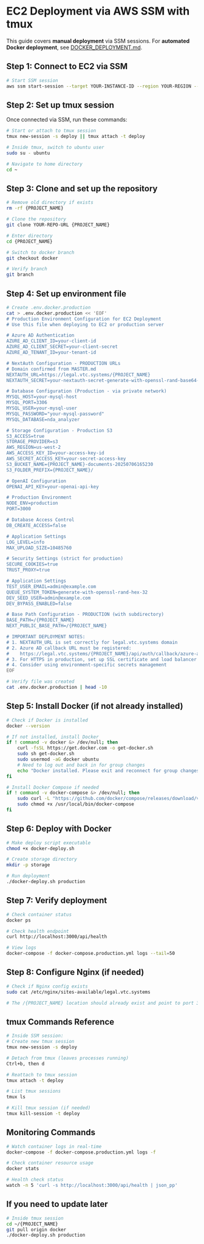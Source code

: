 # EC2 Deployment via AWS SSM with tmux

This guide covers **manual deployment** via SSM sessions. For **automated Docker deployment**, see [DOCKER_DEPLOYMENT.md](../DOCKER_DEPLOYMENT.md).

## Step 1: Connect to EC2 via SSM

```bash
# Start SSM session
aws ssm start-session --target YOUR-INSTANCE-ID --region YOUR-REGION --profile YOUR-PROFILE
```

## Step 2: Set up tmux session

Once connected via SSM, run these commands:

```bash
# Start or attach to tmux session
tmux new-session -s deploy || tmux attach -t deploy

# Inside tmux, switch to ubuntu user
sudo su - ubuntu

# Navigate to home directory
cd ~
```

## Step 3: Clone and set up the repository

```bash
# Remove old directory if exists
rm -rf {PROJECT_NAME}

# Clone the repository
git clone YOUR-REPO-URL {PROJECT_NAME}

# Enter directory
cd {PROJECT_NAME}

# Switch to docker branch
git checkout docker

# Verify branch
git branch
```

## Step 4: Set up environment file

```bash
# Create .env.docker.production
cat > .env.docker.production << 'EOF'
# Production Environment Configuration for EC2 Deployment
# Use this file when deploying to EC2 or production server

# Azure AD Authentication
AZURE_AD_CLIENT_ID=your-client-id
AZURE_AD_CLIENT_SECRET=your-client-secret
AZURE_AD_TENANT_ID=your-tenant-id

# NextAuth Configuration - PRODUCTION URLs
# Domain confirmed from MASTER.md
NEXTAUTH_URL=https://legal.vtc.systems/{PROJECT_NAME}
NEXTAUTH_SECRET=your-nextauth-secret-generate-with-openssl-rand-base64-32

# Database Configuration (Production - via private network)
MYSQL_HOST=your-mysql-host
MYSQL_PORT=3306
MYSQL_USER=your-mysql-user
MYSQL_PASSWORD="your-mysql-password"
MYSQL_DATABASE=nda_analyzer

# Storage Configuration - Production S3
S3_ACCESS=true
STORAGE_PROVIDER=s3
AWS_REGION=us-west-2
AWS_ACCESS_KEY_ID=your-access-key-id
AWS_SECRET_ACCESS_KEY=your-secret-access-key
S3_BUCKET_NAME={PROJECT_NAME}-documents-20250706165230
S3_FOLDER_PREFIX={PROJECT_NAME}/

# OpenAI Configuration
OPENAI_API_KEY=your-openai-api-key

# Production Environment
NODE_ENV=production
PORT=3000

# Database Access Control
DB_CREATE_ACCESS=false

# Application Settings
LOG_LEVEL=info
MAX_UPLOAD_SIZE=10485760

# Security Settings (strict for production)
SECURE_COOKIES=true
TRUST_PROXY=true

# Application Settings
TEST_USER_EMAIL=admin@example.com
QUEUE_SYSTEM_TOKEN=generate-with-openssl-rand-hex-32
DEV_SEED_USER=admin@example.com
DEV_BYPASS_ENABLED=false

# Base Path Configuration - PRODUCTION (with subdirectory)
BASE_PATH=/{PROJECT_NAME}
NEXT_PUBLIC_BASE_PATH=/{PROJECT_NAME}

# IMPORTANT DEPLOYMENT NOTES:
# 1. NEXTAUTH_URL is set correctly for legal.vtc.systems domain
# 2. Azure AD callback URL must be registered:
#    https://legal.vtc.systems/{PROJECT_NAME}/api/auth/callback/azure-ad
# 3. For HTTPS in production, set up SSL certificate and load balancer
# 4. Consider using environment-specific secrets management
EOF

# Verify file was created
cat .env.docker.production | head -10
```

## Step 5: Install Docker (if not already installed)

```bash
# Check if Docker is installed
docker --version

# If not installed, install Docker
if ! command -v docker &> /dev/null; then
    curl -fsSL https://get.docker.com -o get-docker.sh
    sudo sh get-docker.sh
    sudo usermod -aG docker ubuntu
    # Need to log out and back in for group changes
    echo "Docker installed. Please exit and reconnect for group changes to take effect."
fi

# Install Docker Compose if needed
if ! command -v docker-compose &> /dev/null; then
    sudo curl -L "https://github.com/docker/compose/releases/download/v2.24.0/docker-compose-$(uname -s)-$(uname -m)" -o /usr/local/bin/docker-compose
    sudo chmod +x /usr/local/bin/docker-compose
fi
```

## Step 6: Deploy with Docker

```bash
# Make deploy script executable
chmod +x docker-deploy.sh

# Create storage directory
mkdir -p storage

# Run deployment
./docker-deploy.sh production
```

## Step 7: Verify deployment

```bash
# Check container status
docker ps

# Check health endpoint
curl http://localhost:3000/api/health

# View logs
docker-compose -f docker-compose.production.yml logs --tail=50
```

## Step 8: Configure Nginx (if needed)

```bash
# Check if Nginx config exists
sudo cat /etc/nginx/sites-available/legal.vtc.systems

# The /{PROJECT_NAME} location should already exist and point to port 3000
```

## tmux Commands Reference

```bash
# Inside SSM session:
# Create new tmux session
tmux new-session -s deploy

# Detach from tmux (leaves processes running)
Ctrl+b, then d

# Reattach to tmux session
tmux attach -t deploy

# List tmux sessions
tmux ls

# Kill tmux session (if needed)
tmux kill-session -t deploy
```

## Monitoring Commands

```bash
# Watch container logs in real-time
docker-compose -f docker-compose.production.yml logs -f

# Check container resource usage
docker stats

# Health check status
watch -n 5 'curl -s http://localhost:3000/api/health | json_pp'
```

## If you need to update later

```bash
# Inside tmux session
cd ~/{PROJECT_NAME}
git pull origin docker
./docker-deploy.sh production
```